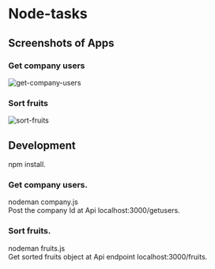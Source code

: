 # Node-tasks
## Screenshots of Apps
### Get company users
![get-company-users](https://github.com/varunks3/Node-tasks/assets/109992181/2d56bd43-fd2f-4266-9148-289c00cdedf3)
### Sort fruits
![sort-fruits](https://github.com/varunks3/Node-tasks/assets/109992181/98409773-245c-408e-b708-046d80873e0b)
## Development
npm install.
### Get company users.
nodeman company.js\
Post the company Id at Api localhost:3000/getusers.
### Sort fruits.
nodeman fruits.js\
Get sorted fruits object at Api endpoint localhost:3000/fruits.

